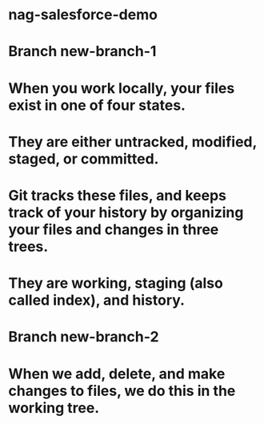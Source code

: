 # nag-salesforce-demo
# Branch new-branch-1
# When you work locally, your files exist in one of four states. 
# They are either untracked, modified, staged, or committed. 
# Git tracks these files, and keeps track of your history by organizing your files and changes in three trees. 
# They are working, staging (also called index), and history. 
# Branch new-branch-2
# When we add, delete, and make changes to files, we do this in the working tree.